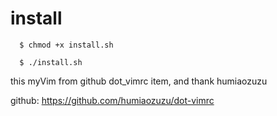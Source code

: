install
==================
```
  $ chmod +x install.sh

  $ ./install.sh
```

this myVim from github dot_vimrc item, and thank humiaozuzu

github: https://github.com/humiaozuzu/dot-vimrc
